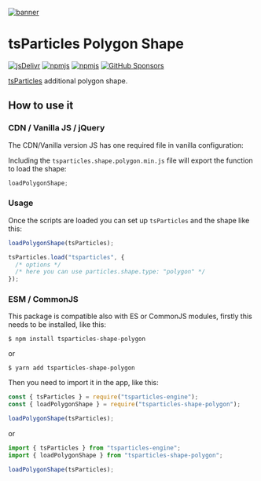 [![banner](https://particles.js.org/images/banner2.png)](https://particles.js.org)

# tsParticles Polygon Shape

[![jsDelivr](https://data.jsdelivr.com/v1/package/npm/tsparticles-shape-polygon/badge)](https://www.jsdelivr.com/package/npm/tsparticles-shape-polygon)
[![npmjs](https://badge.fury.io/js/tsparticles-shape-polygon.svg)](https://www.npmjs.com/package/tsparticles-shape-polygon)
[![npmjs](https://img.shields.io/npm/dt/tsparticles-shape-polygon)](https://www.npmjs.com/package/tsparticles-shape-polygon) [![GitHub Sponsors](https://img.shields.io/github/sponsors/matteobruni)](https://github.com/sponsors/matteobruni)

[tsParticles](https://github.com/matteobruni/tsparticles) additional polygon shape.

## How to use it

### CDN / Vanilla JS / jQuery

The CDN/Vanilla version JS has one required file in vanilla configuration:

Including the `tsparticles.shape.polygon.min.js` file will export the function to load the shape:

```javascript
loadPolygonShape;
```

### Usage

Once the scripts are loaded you can set up `tsParticles` and the shape like this:

```javascript
loadPolygonShape(tsParticles);

tsParticles.load("tsparticles", {
  /* options */
  /* here you can use particles.shape.type: "polygon" */
});
```

### ESM / CommonJS

This package is compatible also with ES or CommonJS modules, firstly this needs to be installed, like this:

```shell
$ npm install tsparticles-shape-polygon
```

or

```shell
$ yarn add tsparticles-shape-polygon
```

Then you need to import it in the app, like this:

```javascript
const { tsParticles } = require("tsparticles-engine");
const { loadPolygonShape } = require("tsparticles-shape-polygon");

loadPolygonShape(tsParticles);
```

or

```javascript
import { tsParticles } from "tsparticles-engine";
import { loadPolygonShape } from "tsparticles-shape-polygon";

loadPolygonShape(tsParticles);
```
